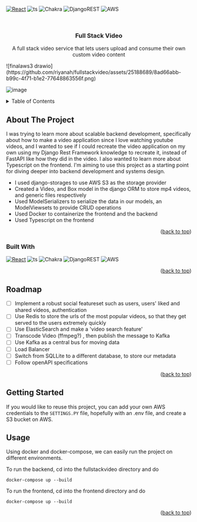 


<!-- Improved compatibility of back to top link: See: https://github.com/othneildrew/Best-README-Template/pull/73 -->
<a name="readme-top"></a>
<!--
*** Thanks for checking out the Best-README-Template. If you have a suggestion
*** that would make this better, please fork the repo and create a pull request
*** or simply open an issue with the tag "enhancement".
*** Don't forget to give the project a star!
*** Thanks again! Now go create something AMAZING! :D
-->



<!-- PROJECT SHIELDS -->
<!--
*** I'm using markdown "reference style" links for readability.
*** Reference links are enclosed in brackets [ ] instead of parentheses ( ).
*** See the bottom of this document for the declaration of the reference variables
*** for contributors-url, forks-url, etc. This is an optional, concise syntax you may use.
*** https://www.markdownguide.org/basic-syntax/#reference-style-links
-->

[![React][React.js]][React-url]
![ts](https://flat.badgen.net/badge/-/TypeScript?icon=typescript&label&labelColor=blue&color=555555)
![Chakra](https://img.shields.io/badge/chakra-%234ED1C5.svg?style=for-the-badge&logo=chakraui&logoColor=white)
![DjangoREST](https://img.shields.io/badge/DJANGO-REST-ff1709?style=for-the-badge&logo=django&logoColor=white&color=ff1709&labelColor=gray)
![AWS](https://img.shields.io/badge/AWS-%23FF9900.svg?style=for-the-badge&logo=amazon-aws&logoColor=white)


<!-- PROJECT LOGO -->
<br />
<div align="center">

  <h3 align="center">Full Stack Video</h3>

  <p align="center">
    A full stack video service that lets users upload and consume their own custom video content
    <br />
  
  </p>
</div>
![finalaws3 drawio](https://github.com/riyanah/fullstackvideo/assets/25188689/8ad66abb-b99c-4f71-b1e2-77648863556f.png)

![image](https://user-images.githubusercontent.com/25188689/203913993-b4662321-7225-4de6-93b0-9f098e06ce43.png)

<!-- TABLE OF CONTENTS -->
<details>
  <summary>Table of Contents</summary>
  <ol>
    <li>
      <a href="#about-the-project">About The Project</a>
      <ul>
        <li><a href="#built-with">Built With</a></li>
      </ul>
    </li>
    <li><a href="#roadmap">Roadmap</a></li>
    <li>
      <a href="#getting-started">Getting Started</a>
    </li>
    <li><a href="#usage">Usage</a></li>
   
  </ol>
</details>



<!-- ABOUT THE PROJECT -->
## About The Project




I was trying to learn more about scalable backend development, specifically about how to make a video application since I love watching youtube videos, 
and I wanted to see if I could recreate the video application on my own using my Django Rest Framework knowledge to recreate it, instead of FastAPI like how they did in the video. I also wanted to learn more about Typescript on the frontend. I'm aiming to use this project as a starting point for diving deeper into backend development and systems design.


* I used django-storages to use AWS S3 as the storage provider
* Created a Video, and Box model in the django ORM to store mp4 videos, and generic files respectively
* Used ModelSerializers to serialize the data in our models, an ModelViewsets to provide CRUD operations
* Used Docker to containerize the frontend and the backend
* Used Typescript on the frontend



<p align="right">(<a href="#readme-top">back to top</a>)</p>



### Built With

[![React][React.js]][React-url]
![ts](https://flat.badgen.net/badge/-/TypeScript?icon=typescript&label&labelColor=blue&color=555555)
![Chakra](https://img.shields.io/badge/chakra-%234ED1C5.svg?style=for-the-badge&logo=chakraui&logoColor=white)
![DjangoREST](https://img.shields.io/badge/DJANGO-REST-ff1709?style=for-the-badge&logo=django&logoColor=white&color=ff1709&labelColor=gray)
![AWS](https://img.shields.io/badge/AWS-%23FF9900.svg?style=for-the-badge&logo=amazon-aws&logoColor=white)

<p align="right">(<a href="#readme-top">back to top</a>)</p>


<!-- ROADMAP -->
## Roadmap
- [ ] Implement a robust social featureset such as users, users' liked and shared videos, authentication
- [ ] Use Redis to store the urls of the most popular videos, so that they get served to the users extremely quickly
- [ ] Use ElasticSearch and make a 'video search feature' 
- [ ] Transcode Video (ffmpeg?) , then publish the message to Kafka
- [ ] Use Kafka as a central bus for moving data
- [ ] Load Balancer
- [ ] Switch from SQLLite to a different database, to store our metadata
- [ ] Follow openAPI specifications

<p align="right">(<a href="#readme-top">back to top</a>)</p>

<!-- GETTING STARTED -->
## Getting Started

If you would like to reuse this project, you can add your own AWS credentials to the ```SETTINGS.PY``` file, hopefully with an .env file, and create a S3 bucket on AWS.

<!-- USAGE EXAMPLES -->
## Usage

Using docker and docker-compose, we can easily run the project on different environments.

To run the backend, cd into the fullstackvideo directory and do

```
docker-compose up --build
```

To run the frontend, cd into the frontend directory and do

```
docker-compose up --build
```
<p align="right">(<a href="#readme-top">back to top</a>)</p>












<!-- MARKDOWN LINKS & IMAGES -->
<!-- https://www.markdownguide.org/basic-syntax/#reference-style-links -->

[React.js]: https://img.shields.io/badge/React-20232A?style=for-the-badge&logo=react&logoColor=61DAFB
[React-url]: https://reactjs.org/

